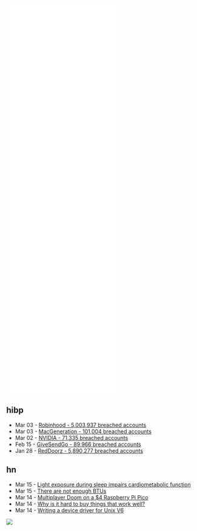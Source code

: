 ![Metrics](https://raw.githubusercontent.com/phixion/phixion/master/metrics.svg)

## hibp

<!--
for https://github.com/phixion/phixion/blob/main/.github/workflows/feeds.yml
-->
<!--START_SECTION:haveibeenpwnd-->
- Mar 03 - [Robinhood - 5,003,937 breached accounts](https://haveibeenpwned.com/PwnedWebsites#Robinhood)
- Mar 03 - [MacGeneration - 101,004 breached accounts](https://haveibeenpwned.com/PwnedWebsites#MacGeneration)
- Mar 02 - [NVIDIA - 71,335 breached accounts](https://haveibeenpwned.com/PwnedWebsites#NVIDIA)
- Feb 15 - [GiveSendGo - 89,966 breached accounts](https://haveibeenpwned.com/PwnedWebsites#GiveSendGo)
- Jan 28 - [RedDoorz - 5,890,277 breached accounts](https://haveibeenpwned.com/PwnedWebsites#RedDoorz)
<!--END_SECTION:haveibeenpwnd-->

## hn

<!--
for https://github.com/phixion/phixion/blob/main/.github/workflows/feeds.yml
-->
<!--START_SECTION:hn-->
- Mar 15 - [Light exposure during sleep impairs cardiometabolic function](https://www.pnas.org/doi/10.1073/pnas.2113290119)
- Mar 15 - [There are not enough BTUs](https://viscosityredux.substack.com/p/there-are-not-enough-btus)
- Mar 14 - [Multiplayer Doom on a $4 Raspberry Pi Pico](https://invidious.kavin.rocks/watch?v=vXr7tOR3dis)
- Mar 14 - [Why is it hard to buy things that work well?](https://danluu.com/nothing-works/)
- Mar 14 - [Writing a device driver for Unix V6](https://mveg.es/posts/writing-a-device-driver-for-unix-v6/)
<!--END_SECTION:hn-->

<!--
for https://yhype.me
-->
![](https://hit.yhype.me/github/profile?user_id=13013670)
